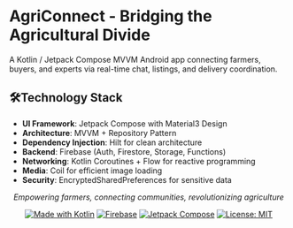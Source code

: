 # AgriConnect - Bridging the Agricultural Divide
A Kotlin / Jetpack Compose MVVM Android app connecting farmers, buyers, and experts via real-time chat, listings, and delivery coordination.

## 🛠️**Technology Stack**
- **UI Framework**: Jetpack Compose with Material3 Design
- **Architecture**: MVVM + Repository Pattern
- **Dependency Injection**: Hilt for clean architecture
- **Backend**: Firebase (Auth, Firestore, Storage, Functions)
- **Networking**: Kotlin Coroutines + Flow for reactive programming
- **Media**: Coil for efficient image loading
- **Security**: EncryptedSharedPreferences for sensitive data

<div align="center">

*Empowering farmers, connecting communities, revolutionizing agriculture*

[![Made with Kotlin](https://img.shields.io/badge/Made%20with-Kotlin-0095D5?logo=kotlin)](https://kotlinlang.org)
[![Firebase](https://img.shields.io/badge/Firebase-FFCA28?logo=firebase&logoColor=black)](https://firebase.google.com)
[![Jetpack Compose](https://img.shields.io/badge/Jetpack%20Compose-4285F4?logo=jetpackcompose&logoColor=white)](https://developer.android.com/jetpack/compose)
[![License: MIT](https://img.shields.io/badge/License-MIT-yellow.svg)](https://opensource.org/licenses/MIT)

</div>
